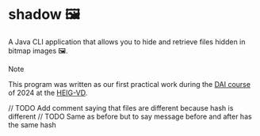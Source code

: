 <p align="center">
    <h1>
        shadow 🖼
    </h1>
</p>

A Java CLI application that allows you to hide and retrieve files hidden in bitmap images 🖼.

> [!NOTE]
> This program was written as our first practical work during the [DAI course](https://github.com/heig-vd-dai-course/heig-vd-dai-course/tree/main) of 2024 at the [HEIG-VD](https://heig-vd.ch).



// TODO Add comment saying that files are different because hash is different
// TODO Same as before but to say message before and after has the same hash
